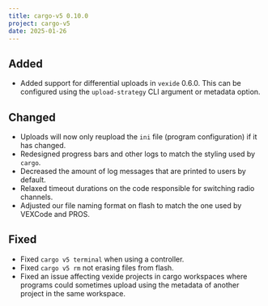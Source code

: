 ```yaml
---
title: cargo-v5 0.10.0
project: cargo-v5
date: 2025-01-26
---
```


## Added

- Added support for differential uploads in `vexide` 0.6.0. This can be configured using the `upload-strategy` CLI argument or metadata option.

## Changed

- Uploads will now only reupload the `ini` file (program configuration) if it has changed.
- Redesigned progress bars and other logs to match the styling used by `cargo`.
- Decreased the amount of log messages that are printed to users by default.
- Relaxed timeout durations on the code responsible for switching radio channels.
- Adjusted our file naming format on flash to match the one used by VEXCode and PROS.

## Fixed

- Fixed `cargo v5 terminal` when using a controller.
- Fixed `cargo v5 rm` not erasing files from flash.
- Fixed an issue affecting vexide projects in cargo workspaces where programs could sometimes upload using the metadata of another project in the same workspace.